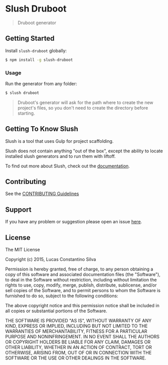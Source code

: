 # Slush Druboot

> Druboot generator


## Getting Started

Install `slush-druboot` globally:

```bash
$ npm install -g slush-druboot
```

### Usage

Run the generator from any folder:

```bash
$ slush druboot
```

> Druboot's generator will ask for the path where to create the new project's files, so you don't need to create the directory before starting.

## Getting To Know Slush

Slush is a tool that uses Gulp for project scaffolding.

Slush does not contain anything "out of the box", except the ability to locate installed slush generators and to run them with liftoff.

To find out more about Slush, check out the [documentation](https://github.com/slushjs/slush).

## Contributing

See the [CONTRIBUTING Guidelines](https://github.com/TallerWebSolutions/slush-druboot/blob/master/CONTRIBUTING.md)

## Support
If you have any problem or suggestion please open an issue [here](https://github.com/TallerWebSolutions/slush-druboot/issues).

## License

The MIT License

Copyright (c) 2015, Lucas Constantino Silva

Permission is hereby granted, free of charge, to any person
obtaining a copy of this software and associated documentation
files (the "Software"), to deal in the Software without
restriction, including without limitation the rights to use,
copy, modify, merge, publish, distribute, sublicense, and/or sell
copies of the Software, and to permit persons to whom the
Software is furnished to do so, subject to the following
conditions:

The above copyright notice and this permission notice shall be
included in all copies or substantial portions of the Software.

THE SOFTWARE IS PROVIDED "AS IS", WITHOUT WARRANTY OF ANY KIND,
EXPRESS OR IMPLIED, INCLUDING BUT NOT LIMITED TO THE WARRANTIES
OF MERCHANTABILITY, FITNESS FOR A PARTICULAR PURPOSE AND
NONINFRINGEMENT. IN NO EVENT SHALL THE AUTHORS OR COPYRIGHT
HOLDERS BE LIABLE FOR ANY CLAIM, DAMAGES OR OTHER LIABILITY,
WHETHER IN AN ACTION OF CONTRACT, TORT OR OTHERWISE, ARISING
FROM, OUT OF OR IN CONNECTION WITH THE SOFTWARE OR THE USE OR
OTHER DEALINGS IN THE SOFTWARE.
